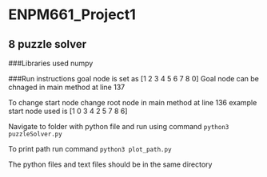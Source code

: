 # ENPM661_Project1
## 8 puzzle solver

###Libraries used
numpy

###Run instructions
goal node is set as
[1 2 3
 4 5 6
 7 8 0]
Goal node can be chnaged in main method at line 137


To change start node change root node in main method at line 136
example start node used is
[1 0 3
 4 2 5
 7 8 6]
 
Navigate to folder with python file and run using command
`python3 puzzleSolver.py`

To print path run command
`python3 plot_path.py`

The python files and text files should be in the same directory
